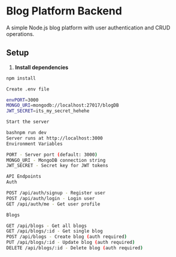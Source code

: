 # Blog Platform Backend

A simple Node.js blog platform with user authentication and CRUD operations.

## Setup

1. **Install dependencies**
```bash
npm install

Create .env file

envPORT=3000
MONGO_URI=mongodb://localhost:27017/blogDB
JWT_SECRET=its_my_secret_hehehe

Start the server

bashnpm run dev
Server runs at http://localhost:3000
Environment Variables

PORT - Server port (default: 3000)
MONGO_URI - MongoDB connection string
JWT_SECRET - Secret key for JWT tokens

API Endpoints
Auth

POST /api/auth/signup - Register user
POST /api/auth/login - Login user
GET /api/auth/me - Get user profile

Blogs

GET /api/blogs - Get all blogs
GET /api/blogs/:id - Get single blog
POST /api/blogs - Create blog (auth required)
PUT /api/blogs/:id - Update blog (auth required)
DELETE /api/blogs/:id - Delete blog (auth required)

